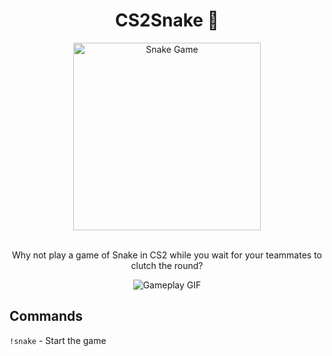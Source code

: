 <div align="center">
  <h1>CS2Snake 🐍</h1>
</div>

<div align="center">
  <img src="https://github.com/user-attachments/assets/552d45ed-af4d-421b-8cb9-ec934dfbceeb" alt="Snake Game" width="300"/>
</div>

<br>
<p align="center">
  Why not play a game of Snake in CS2 while you wait for your teammates to clutch the round?
</p>


<div align="center">
  <img src="https://github.com/user-attachments/assets/95da97ab-c246-452e-b8a7-33c622ddbc10" alt="Gameplay GIF"/>
</div>

## Commands
```!snake``` - Start the game
